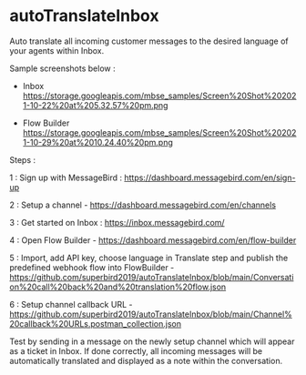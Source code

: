 # autoTranslateInbox

Auto translate all incoming customer messages to the desired language of your agents within Inbox.

Sample screenshots below :

* Inbox
https://storage.googleapis.com/mbse_samples/Screen%20Shot%202021-10-22%20at%205.32.57%20pm.png

* Flow Builder
https://storage.googleapis.com/mbse_samples/Screen%20Shot%202021-10-29%20at%2010.24.40%20pm.png


Steps :

1 : Sign up with MessageBird : https://dashboard.messagebird.com/en/sign-up

2 : Setup a channel - https://dashboard.messagebird.com/en/channels

3 : Get started on Inbox : https://inbox.messagebird.com/

4 : Open Flow Builder - https://dashboard.messagebird.com/en/flow-builder

5 : Import, add API key, choose language in Translate step and publish the predefined webhook flow into FlowBuilder - https://github.com/superbird2019/autoTranslateInbox/blob/main/Conversation%20call%20back%20and%20translation%20flow.json

6 : Setup channel callback URL - https://github.com/superbird2019/autoTranslateInbox/blob/main/Channel%20callback%20URLs.postman_collection.json

Test by sending in a message on the newly setup channel which will appear as a ticket in Inbox. If done correctly, all incoming messages will be automatically translated and displayed as a note within the conversation.
